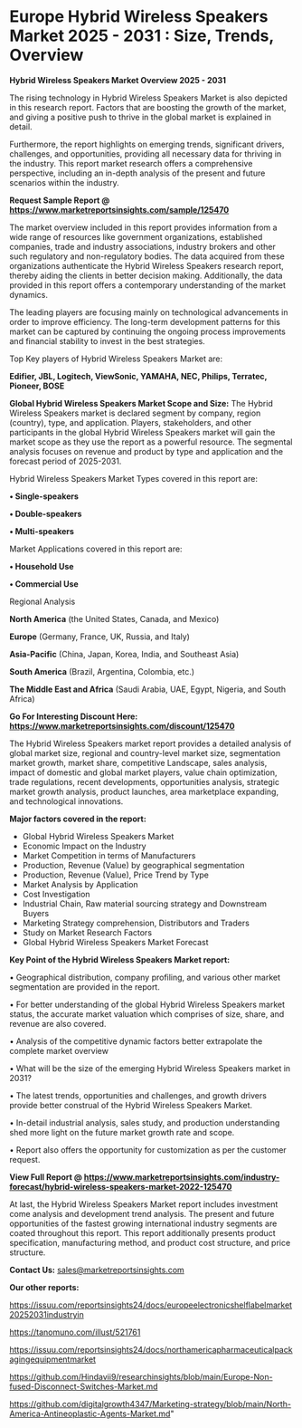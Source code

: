 # Europe Hybrid Wireless Speakers Market 2025 - 2031 : Size, Trends, Overview

<Strong> Hybrid Wireless Speakers Market Overview 2025 - 2031</strong>

The rising technology in Hybrid Wireless Speakers Market is also depicted in this research report. Factors that are boosting the growth of the market, and giving a positive push to thrive in the global market is explained in detail.

Furthermore, the report highlights on emerging trends, significant drivers, challenges, and opportunities, providing all necessary data for thriving in the industry. This report market research offers a comprehensive perspective, including an in-depth analysis of the present and future scenarios within the industry.

<strong>Request Sample Report @ <a href=https://www.marketreportsinsights.com/sample/125470>https://www.marketreportsinsights.com/sample/125470</a></strong>

The market overview included in this report provides information from a wide range of resources like government organizations, established companies, trade and industry associations, industry brokers and other such regulatory and non-regulatory bodies. The data acquired from these organizations authenticate the Hybrid Wireless Speakers research report, thereby aiding the clients in better decision making. Additionally, the data provided in this report offers a contemporary understanding of the market dynamics.

The leading players are focusing mainly on technological advancements in order to improve efficiency. The long-term development patterns for this market can be captured by continuing the ongoing process improvements and financial stability to invest in the best strategies.

Top Key players of Hybrid Wireless Speakers Market are:

<strong>Edifier, JBL, Logitech, ViewSonic, YAMAHA, NEC, Philips, Terratec, Pioneer, BOSE</strong>

<strong><b>Global Hybrid Wireless Speakers Market Scope and Size:</b></strong>
The Hybrid Wireless Speakers market is declared segment by company, region (country), type, and application. Players, stakeholders, and other participants in the global Hybrid Wireless Speakers market will gain the market scope as they use the report as a powerful resource. The segmental analysis focuses on revenue and product by type and application and the forecast period of 2025-2031.

Hybrid Wireless Speakers Market Types covered in this report are:

<strong>• Single-speakers

• Double-speakers

• Multi-speakers</strong>

Market Applications covered in this report are:

<strong>• Household Use

• Commercial Use</strong> 

Regional Analysis

<strong>North America</strong> (the United States, Canada, and Mexico)

<strong>Europe</strong> (Germany, France, UK, Russia, and Italy)

<strong>Asia-Pacific</strong> (China, Japan, Korea, India, and Southeast Asia)

<strong>South America</strong> (Brazil, Argentina, Colombia, etc.)

<strong>The Middle East and Africa</strong> (Saudi Arabia, UAE, Egypt, Nigeria, and South Africa)

<strong>Go For Interesting Discount Here: <a href=https://www.marketreportsinsights.com/discount/125470>https://www.marketreportsinsights.com/discount/125470</a></strong>

The Hybrid Wireless Speakers market report provides a detailed analysis of global market size, regional and country-level market size, segmentation market growth, market share, competitive Landscape, sales analysis, impact of domestic and global market players, value chain optimization, trade regulations, recent developments, opportunities analysis, strategic market growth analysis, product launches, area marketplace expanding, and technological innovations.

<strong><b>Major factors covered in the report:</b></strong>
<ul>
  <li>Global Hybrid Wireless Speakers Market </li>
  <li>Economic Impact on the Industry</li>
  <li>Market Competition in terms of Manufacturers</li>
  <li>Production, Revenue (Value) by geographical segmentation</li>
  <li>Production, Revenue (Value), Price Trend by Type</li>
  <li>Market Analysis by Application</li>
  <li>Cost Investigation</li>
  <li>Industrial Chain, Raw material sourcing strategy and Downstream Buyers</li>
  <li>Marketing Strategy comprehension, Distributors and Traders</li>
  <li>Study on Market Research Factors</li>
  <li>Global Hybrid Wireless Speakers Market Forecast</li>
</ul>

<strong><b>Key Point of the Hybrid Wireless Speakers Market report:</b></strong>

• Geographical distribution, company profiling, and various other market segmentation are provided in the report.

• For better understanding of the global Hybrid Wireless Speakers market status, the accurate market valuation which comprises of size, share, and revenue are also covered.

• Analysis of the competitive dynamic factors better extrapolate the complete market overview

• What will be the size of the emerging Hybrid Wireless Speakers market in 2031?

• The latest trends, opportunities and challenges, and growth drivers provide better construal of the Hybrid Wireless Speakers Market.

• In-detail industrial analysis, sales study, and production understanding shed more light on the future market growth rate and scope.

• Report also offers the opportunity for customization as per the customer request.

<strong><b>View Full Report @ <a href=https://www.marketreportsinsights.com/industry-forecast/hybrid-wireless-speakers-market-2022-125470>https://www.marketreportsinsights.com/industry-forecast/hybrid-wireless-speakers-market-2022-125470</a></b></strong>


At last, the Hybrid Wireless Speakers Market report includes investment come analysis and development trend analysis. The present and future opportunities of the fastest growing international industry segments are coated throughout this report. This report additionally presents product specification, manufacturing method, and product cost structure, and price structure.

<strong>Contact Us:</strong>
sales@marketreportsinsights.com

<strong>Our other reports:</strong>

<a href=https://issuu.com/reportsinsights24/docs/europeelectronicshelflabelmarket20252031industryin>https://issuu.com/reportsinsights24/docs/europeelectronicshelflabelmarket20252031industryin</a>

<a href=https://tanomuno.com/illust/521761>https://tanomuno.com/illust/521761</a>

<a href=https://issuu.com/reportsinsights24/docs/northamericapharmaceuticalpackagingequipmentmarket>https://issuu.com/reportsinsights24/docs/northamericapharmaceuticalpackagingequipmentmarket</a>

<a href=https://github.com/Hindavii9/researchinsights/blob/main/Europe-Non-fused-Disconnect-Switches-Market.md>https://github.com/Hindavii9/researchinsights/blob/main/Europe-Non-fused-Disconnect-Switches-Market.md</a>

<a href=https://github.com/digitalgrowth4347/Marketing-strategy/blob/main/North-America-Antineoplastic-Agents-Market.md>https://github.com/digitalgrowth4347/Marketing-strategy/blob/main/North-America-Antineoplastic-Agents-Market.md</a>"
